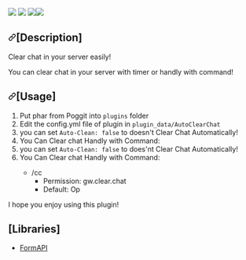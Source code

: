 [![](https://poggit.pmmp.io/shield.state/AutoClearChat)](https://poggit.pmmp.io/p/AutoClearChat)
<a href="https://poggit.pmmp.io/p/AutoClearChat"><img src="https://poggit.pmmp.io/shield.state/AutoClearChat"></a>
[![](https://poggit.pmmp.io/shield.api/AutoClearChat)](https://poggit.pmmp.io/p/AutoClearChat)<a href="https://poggit.pmmp.io/p/AutoClearChat"><img src="https://poggit.pmmp.io/shield.api/AutoClearChat"></a>
<h2><a id="user-content-description" class="anchor" aria-hidden="true" href="#description"><svg class="octicon octicon-link" viewBox="0 0 16 16" version="1.1" width="16" height="16" aria-hidden="true"><path fill-rule="evenodd" d="M7.775 3.275a.75.75 0 001.06 1.06l1.25-1.25a2 2 0 112.83 2.83l-2.5 2.5a2 2 0 01-2.83 0 .75.75 0 00-1.06 1.06 3.5 3.5 0 004.95 0l2.5-2.5a3.5 3.5 0 00-4.95-4.95l-1.25 1.25zm-4.69 9.64a2 2 0 010-2.83l2.5-2.5a2 2 0 012.83 0 .75.75 0 001.06-1.06 3.5 3.5 0 00-4.95 0l-2.5 2.5a3.5 3.5 0 004.95 4.95l1.25-1.25a.75.75 0 00-1.06-1.06l-1.25 1.25a2 2 0 01-2.83 0z"></path></svg></a>[Description]</h2>
<p>Clear chat in your server easily!</p>
<p>You can clear chat in your server with timer or handly with command!</p>
<h2><a id="user-content-usage" class="anchor" aria-hidden="true" href="#usage"><svg class="octicon octicon-link" viewBox="0 0 16 16" version="1.1" width="16" height="16" aria-hidden="true"><path fill-rule="evenodd" d="M7.775 3.275a.75.75 0 001.06 1.06l1.25-1.25a2 2 0 112.83 2.83l-2.5 2.5a2 2 0 01-2.83 0 .75.75 0 00-1.06 1.06 3.5 3.5 0 004.95 0l2.5-2.5a3.5 3.5 0 00-4.95-4.95l-1.25 1.25zm-4.69 9.64a2 2 0 010-2.83l2.5-2.5a2 2 0 012.83 0 .75.75 0 001.06-1.06 3.5 3.5 0 00-4.95 0l-2.5 2.5a3.5 3.5 0 004.95 4.95l1.25-1.25a.75.75 0 00-1.06-1.06l-1.25 1.25a2 2 0 01-2.83 0z"></path></svg></a>[Usage]</h2>
<ol>
<li>Put phar from Poggit into <code>plugins</code> folder</li>
<li>Edit the config.yml file of plugin in <code>plugin_data/AutoClearChat</code></li>
<li>you can set <code>Auto-Clean: false</code> to doesn't Clear Chat Automatically! </li>
  <li>You Can Clear chat Handly with Command:</li>
<li>you can set <code>Auto-Clean: false</code> to does'nt Clear Chat Automatically! </li>
<li>You Can Clear chat Handly with Command:</li>
<ul>
<li>/cc
  <ul>
    <li>Permission: gw.clear.chat</li>
    <li>Default: Op</li>
  </ul>
</li>
</ul>
</li>
</ol>
<p>I hope you enjoy using this plugin!<p>
<h2>[Libraries]</h2>
<il>
<ul>
<li><a href="https://github.com/jojoe77777/FormAPI/">FormAPI</a></li>
</ul>
</li>
</ol>

